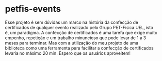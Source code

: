 # petfis-events
Esse projeto é sem dúvidas um marco na história da confecção de certificados de qualquer evento realizado pelo Grupo PET-Física UEL, isto é, um paradigma. A confecção de certificados é uma tarefa que exige muito empenho, repetição e um trabalho minuncioso que pode levar de 1 a 3 meses para terminar. Mas com a utilização do meu projeto de uma biblioteca como uma ferramenta para facilitar a confecção de certificados levaria no máximo 20 min. Espero que os usuários aproveitem!
